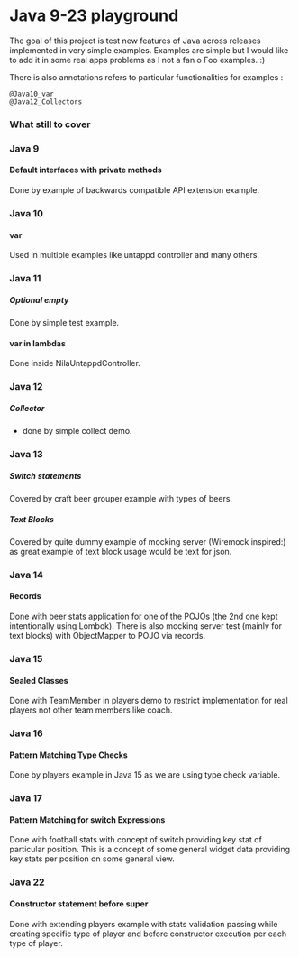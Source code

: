 # Java 9-23 playground

The goal of this project is test new features of Java across releases implemented in very simple examples.
Examples are simple but I would like to add it in some real apps problems as I not a fan o Foo examples. :)

There is also annotations refers to particular functionalities for examples : 

````
@Java10_var
@Java12_Collectors
````

### What still to cover

### Java 9

#### Default interfaces with private methods

Done by example of backwards compatible API extension example.  

### Java 10

#### var

Used in multiple examples like untappd controller and many others.

### Java 11

##### Optional empty

Done by simple test example.

#### var in lambdas

Done inside NilaUntappdController. 

### Java 12

##### Collector 

* done by simple collect demo.

### Java 13

##### Switch statements

Covered by craft beer grouper example with types of beers.

##### Text Blocks

Covered by quite dummy example of mocking server (Wiremock inspired:) as great example of text block usage would be text for json.

### Java 14

#### Records

Done with beer stats application for one of the POJOs (the 2nd one kept intentionally using Lombok).
There is also mocking server test (mainly for text blocks) with ObjectMapper to POJO via records.

### Java 15

#### Sealed Classes

Done with TeamMember in players demo to restrict implementation for real players not other team members like coach.

### Java 16

#### Pattern Matching Type Checks

Done by players example in Java 15 as we are using type check variable.

### Java 17

#### Pattern Matching for switch Expressions

Done with football stats with concept of switch providing key stat of particular position.
This is a concept of some general widget data providing key stats per position on some general view.

### Java 22

#### Constructor statement before super

Done with extending players example with stats validation passing while creating specific type of player and before constructor execution per each type of player.
